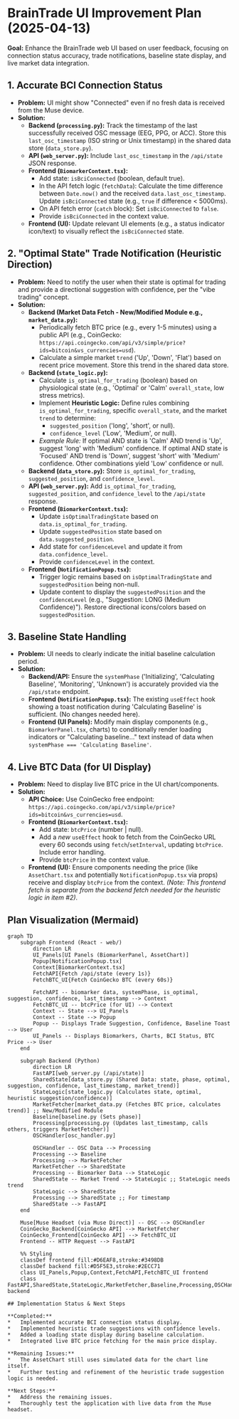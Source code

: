# BrainTrade UI Improvement Plan (2025-04-13)

**Goal:** Enhance the BrainTrade web UI based on user feedback, focusing on connection status accuracy, trade notifications, baseline state display, and live market data integration.

## 1. Accurate BCI Connection Status

*   **Problem:** UI might show "Connected" even if no fresh data is received from the Muse device.
*   **Solution:**
    *   **Backend (`processing.py`):** Track the timestamp of the last successfully received OSC message (EEG, PPG, or ACC). Store this `last_osc_timestamp` (ISO string or Unix timestamp) in the shared data store (`data_store.py`).
    *   **API (`web_server.py`):** Include `last_osc_timestamp` in the `/api/state` JSON response.
    *   **Frontend (`BiomarkerContext.tsx`):**
        *   Add state: `isBciConnected` (boolean, default true).
        *   In the API fetch logic (`fetchData`): Calculate the time difference between `Date.now()` and the received `data.last_osc_timestamp`. Update `isBciConnected` state (e.g., `true` if difference < 5000ms).
        *   On API fetch error (`catch` block): Set `isBciConnected` to `false`.
        *   Provide `isBciConnected` in the context value.
    *   **Frontend (UI):** Update relevant UI elements (e.g., a status indicator icon/text) to visually reflect the `isBciConnected` state.

## 2. "Optimal State" Trade Notification (Heuristic Direction)

*   **Problem:** Need to notify the user when their state is optimal for trading and provide a directional suggestion with confidence, per the "vibe trading" concept.
*   **Solution:**
    *   **Backend (Market Data Fetch - New/Modified Module e.g., `market_data.py`):**
        *   Periodically fetch BTC price (e.g., every 1-5 minutes) using a public API (e.g., CoinGecko: `https://api.coingecko.com/api/v3/simple/price?ids=bitcoin&vs_currencies=usd`).
        *   Calculate a simple market `trend` ('Up', 'Down', 'Flat') based on recent price movement. Store this trend in the shared data store.
    *   **Backend (`state_logic.py`):**
        *   Calculate `is_optimal_for_trading` (boolean) based on physiological state (e.g., 'Optimal' or 'Calm' `overall_state`, low stress metrics).
        *   Implement **Heuristic Logic:** Define rules combining `is_optimal_for_trading`, specific `overall_state`, and the market `trend` to determine:
            *   `suggested_position` ('long', 'short', or null).
            *   `confidence_level` ('Low', 'Medium', or null).
        *   *Example Rule:* If optimal AND state is 'Calm' AND trend is 'Up', suggest 'long' with 'Medium' confidence. If optimal AND state is 'Focused' AND trend is 'Down', suggest 'short' with 'Medium' confidence. Other combinations yield 'Low' confidence or null.
    *   **Backend (`data_store.py`):** Store `is_optimal_for_trading`, `suggested_position`, and `confidence_level`.
    *   **API (`web_server.py`):** Add `is_optimal_for_trading`, `suggested_position`, and `confidence_level` to the `/api/state` response.
    *   **Frontend (`BiomarkerContext.tsx`):**
        *   Update `isOptimalTradingState` based on `data.is_optimal_for_trading`.
        *   Update `suggestedPosition` state based on `data.suggested_position`.
        *   Add state for `confidenceLevel` and update it from `data.confidence_level`.
        *   Provide `confidenceLevel` in the context.
    *   **Frontend (`NotificationPopup.tsx`):**
        *   Trigger logic remains based on `isOptimalTradingState` and `suggestedPosition` being non-null.
        *   Update content to display the `suggestedPosition` and the `confidenceLevel` (e.g., "Suggestion: LONG (Medium Confidence)"). Restore directional icons/colors based on `suggestedPosition`.

## 3. Baseline State Handling

*   **Problem:** UI needs to clearly indicate the initial baseline calculation period.
*   **Solution:**
    *   **Backend/API:** Ensure the `systemPhase` ('Initializing', 'Calculating Baseline', 'Monitoring', 'Unknown') is accurately provided via the `/api/state` endpoint.
    *   **Frontend (`NotificationPopup.tsx`):** The existing `useEffect` hook showing a toast notification during 'Calculating Baseline' is sufficient. (No changes needed here).
    *   **Frontend (UI Panels):** Modify main display components (e.g., `BiomarkerPanel.tsx`, charts) to conditionally render loading indicators or "Calculating baseline..." text instead of data when `systemPhase === 'Calculating Baseline'`.

## 4. Live BTC Data (for UI Display)

*   **Problem:** Need to display live BTC price in the UI chart/components.
*   **Solution:**
    *   **API Choice:** Use CoinGecko free endpoint: `https://api.coingecko.com/api/v3/simple/price?ids=bitcoin&vs_currencies=usd`.
    *   **Frontend (`BiomarkerContext.tsx`):**
        *   Add state: `btcPrice` (number | null).
        *   Add a *new* `useEffect` hook to fetch from the CoinGecko URL every 60 seconds using `fetch`/`setInterval`, updating `btcPrice`. Include error handling.
        *   Provide `btcPrice` in the context value.
    *   **Frontend (UI):** Ensure components needing the price (like `AssetChart.tsx` and potentially `NotificationPopup.tsx` via props) receive and display `btcPrice` from the context. *(Note: This frontend fetch is separate from the backend fetch needed for the heuristic logic in item #2)*.

## Plan Visualization (Mermaid)

```mermaid
graph TD
    subgraph Frontend (React - web/)
        direction LR
        UI_Panels[UI Panels (BiomarkerPanel, AssetChart)]
        Popup[NotificationPopup.tsx]
        Context[BiomarkerContext.tsx]
        FetchAPI{Fetch /api/state (every 1s)}
        FetchBTC_UI{Fetch CoinGecko BTC (every 60s)}

        FetchAPI -- biomarker data, systemPhase, is_optimal, suggestion, confidence, last_timestamp --> Context
        FetchBTC_UI -- btcPrice (for UI) --> Context
        Context -- State --> UI_Panels
        Context -- State --> Popup
        Popup -- Displays Trade Suggestion, Confidence, Baseline Toast --> User
        UI_Panels -- Displays Biomarkers, Charts, BCI Status, BTC Price --> User
    end

    subgraph Backend (Python)
        direction LR
        FastAPI[web_server.py (/api/state)]
        SharedState[data_store.py (Shared Data: state, phase, optimal, suggestion, confidence, last_timestamp, market_trend)]
        StateLogic[state_logic.py (Calculates state, optimal, heuristic suggestion/confidence)]
        MarketFetcher[market_data.py (Fetches BTC price, calculates trend)] ;; New/Modified Module
        Baseline[baseline.py (Sets phase)]
        Processing[processing.py (Updates last_timestamp, calls others, triggers MarketFetcher)]
        OSCHandler[osc_handler.py]

        OSCHandler -- OSC Data --> Processing
        Processing --> Baseline
        Processing --> MarketFetcher
        MarketFetcher --> SharedState
        Processing -- Biomarker Data --> StateLogic
        SharedState -- Market Trend --> StateLogic ;; StateLogic needs trend
        StateLogic --> SharedState
        Processing --> SharedState ;; For timestamp
        SharedState --> FastAPI
    end

    Muse[Muse Headset (via Muse Direct)] -- OSC --> OSCHandler
    CoinGecko_Backend[CoinGecko API] --> MarketFetcher
    CoinGecko_Frontend[CoinGecko API] --> FetchBTC_UI
    Frontend -- HTTP Request --> FastAPI

    %% Styling
    classDef frontend fill:#D6EAF8,stroke:#3498DB
    classDef backend fill:#D5F5E3,stroke:#2ECC71
    class UI_Panels,Popup,Context,FetchAPI,FetchBTC_UI frontend
    class FastAPI,SharedState,StateLogic,MarketFetcher,Baseline,Processing,OSCHandler backend

## Implementation Status & Next Steps

**Completed:**
*   Implemented accurate BCI connection status display.
*   Implemented heuristic trade suggestions with confidence levels.
*   Added a loading state display during baseline calculation.
*   Integrated live BTC price fetching for the main price display.

**Remaining Issues:**
*   The AssetChart still uses simulated data for the chart line itself.
*   Further testing and refinement of the heuristic trade suggestion logic is needed.

**Next Steps:**
*   Address the remaining issues.
*   Thoroughly test the application with live data from the Muse headset.